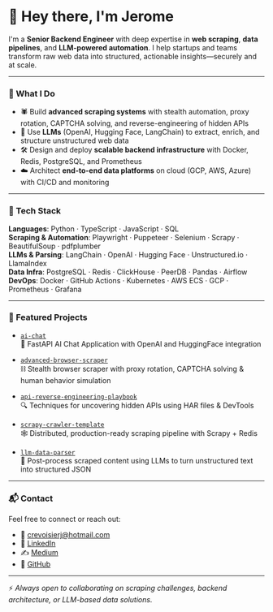 # 👋 Hey there, I'm Jerome

I'm a **Senior Backend Engineer** with deep expertise in **web scraping**, **data pipelines**, and **LLM-powered automation**. I help startups and teams transform raw web data into structured, actionable insights—securely and at scale.

---

### 🧠 What I Do

- 🕷️ Build **advanced scraping systems** with stealth automation, proxy rotation, CAPTCHA solving, and reverse-engineering of hidden APIs  
- 🧠 Use **LLMs** (OpenAI, Hugging Face, LangChain) to extract, enrich, and structure unstructured web data  
- 🛠️ Design and deploy **scalable backend infrastructure** with Docker, Redis, PostgreSQL, and Prometheus  
- ☁️ Architect **end-to-end data platforms** on cloud (GCP, AWS, Azure) with CI/CD and monitoring

---

### 🧰 Tech Stack

**Languages**: Python · TypeScript · JavaScript · SQL  
**Scraping & Automation**: Playwright · Puppeteer · Selenium · Scrapy · BeautifulSoup · pdfplumber  
**LLMs & Parsing**: LangChain · OpenAI · Hugging Face · Unstructured.io · LlamaIndex  
**Data Infra**: PostgreSQL · Redis · ClickHouse · PeerDB · Pandas · Airflow  
**DevOps**: Docker · GitHub Actions · Kubernetes · AWS ECS · GCP · Prometheus · Grafana

---

### 🚀 Featured Projects

- [`ai-chat`](https://github.com/jcrevoisier/ai-chat)   
  🤖 FastAPI AI Chat Application with OpenAI and HuggingFace integration
  
- [`advanced-browser-scraper`](https://github.com/jcrevoisier/advanced-browser-scraper)  
  ⛓️ Stealth browser scraper with proxy rotation, CAPTCHA solving & human behavior simulation

- [`api-reverse-engineering-playbook`](https://github.com/jcrevoisier/api-reverse-engineering-playbook)  
  🔍 Techniques for uncovering hidden APIs using HAR files & DevTools

- [`scrapy-crawler-template`](https://github.com/jcrevoisier/scrapy-crawler-template)  
  🕸️ Distributed, production-ready scraping pipeline with Scrapy + Redis

- [`llm-data-parser`](https://github.com/jcrevoisier/llm-data-parser)  
  🧠 Post-process scraped content using LLMs to turn unstructured text into structured JSON

---

### 📬 Contact

Feel free to connect or reach out:  
- 📧 crevoisierj@hotmail.com  
- 💼 [LinkedIn](https://www.linkedin.com/in/crevoisierjerome/)  
- ✍️ [Medium](https://medium.com/@jromecrevoisier)  
- 🐙 [GitHub](https://github.com/jcrevoisier)

---

⚡ _Always open to collaborating on scraping challenges, backend architecture, or LLM-based data solutions._

